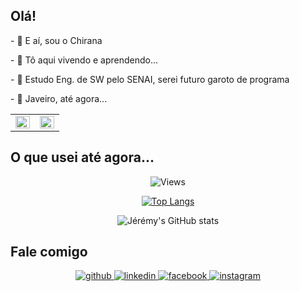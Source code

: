 <!DOCTYPE html>


## Olá!  
<p> - 👋 E aí, sou o Chirana </p>
<p> - 👀 Tô aqui vivendo e aprendendo... </p>
<p>- 🌱 Estudo Eng. de SW pelo SENAI, serei futuro garoto de programa </p>
<p>- 💞️ Javeiro, até agora...<p>


<table><tr><td valign="top" width="50%">

<img src="https://github-readme-stats.vercel.app/api?username=othiagomacedo&custom_title=Status&show_icons=true&count_private=true&hide_border=true&theme=github_dark" align="left" style="width: 100%" />

</td><td valign="top" width="50%">

<img src="https://streak-stats.demolab.com/?user=othiagomacedo&theme=github_dark&hide_border=true" align="left" style="width: 100%" />

</td></tr></table>


## O que usei até agora...

<div align="center">

![Views](https://komarev.com/ghpvc/?username=othiagomacedo&label=Profile+visitors:)

[![Top Langs](https://github-readme-stats.vercel.app/api/top-langs/?username=othiagomacedo&layout=compact&theme=dark)](https://github.com/othiagomacedo)

![Jérémy's GitHub stats](https://github-readme-stats.vercel.app/api?username=othiagomacedo&count_private=true&show_icons=true&theme=dark&hide=issues)

</div>


## Fale comigo  
<div align="center">
<a href="https://github.com/mrabro" target="_blank">
<img src=https://img.shields.io/badge/github-%2324292e.svg?&style=for-the-badge&logo=github&logoColor=white alt=github style="margin-bottom: 5px;" />
</a>
<a href="https://linkedin.com/in/mrabro" target="_blank">
<img src=https://img.shields.io/badge/linkedin-%231E77B5.svg?&style=for-the-badge&logo=linkedin&logoColor=white alt=linkedin style="margin-bottom: 5px;" />
</a>
<a href="https://www.facebook.com/mrabro" target="_blank">
<img src=https://img.shields.io/badge/facebook-%232E87FB.svg?&style=for-the-badge&logo=facebook&logoColor=white alt=facebook style="margin-bottom: 5px;" />
</a>
<a href="https://instagram.com/mrabro" target="_blank">
<img src=https://img.shields.io/badge/instagram-%23000000.svg?&style=for-the-badge&logo=instagram&logoColor=white alt=instagram style="margin-bottom: 5px;" />
</a>  
</div> 

</html>